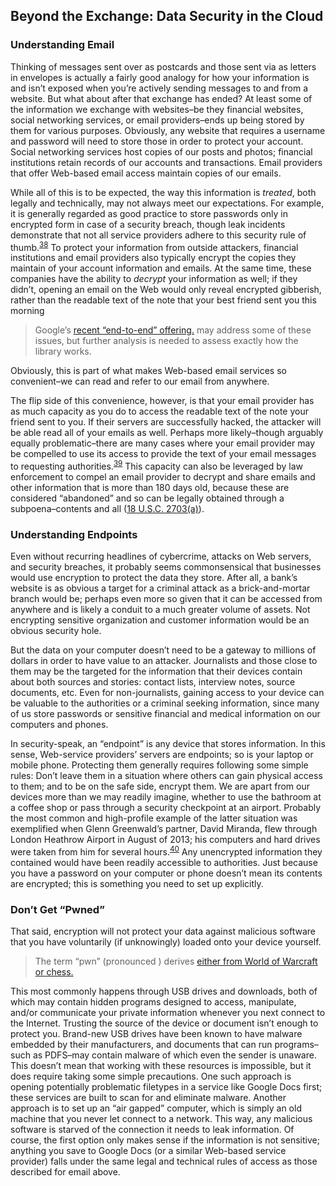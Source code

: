 Beyond the Exchange: Data Security in the Cloud
-----------------------------------------------

### Understanding Email

Thinking of messages sent over as postcards and those sent via as
letters in envelopes is actually a fairly good analogy for how your
information is and isn’t exposed when you’re actively sending messages
to and from a website. But what about after that exchange has ended? At
least some of the information we exchange with websites–be they
financial websites, social networking services, or email providers–ends
up being stored by them for various purposes. Obviously, any website
that requires a username and password will need to store those in order
to protect your account. Social networking services host copies of our
posts and photos; financial institutions retain records of our accounts
and transactions. Email providers that offer Web-based email access
maintain copies of our emails.

While all of this is to be expected, the way this information is
*treated*, both legally and technically, may not always meet our
expectations. For example, it is generally regarded as good practice to
store passwords only in encrypted form in case of a security breach,
though leak incidents demonstrate that not all service providers adhere
to this security rule of thumb.<sup>[38](footnotes/README.html#fn38)</sup> To protect your information
from outside attackers, financial institutions and email providers also
typically encrypt the copies they maintain of your account information
and emails. At the same time, these companies have the ability to
*decrypt* your information as well; if they didn’t, opening an email on
the Web would only reveal encrypted gibberish, rather than the readable
text of the note that your best friend sent you this morning

> Google’s [recent “end-to-end”
> offering.](http://googleonlinesecurity.blogspot.com/2014/06/making-end-to-end-encryption-easier-to.html)
> may address some of these issues, but further analysis is needed to
> assess exactly how the library works.

Obviously, this is part of what makes Web-based email services so
convenient–we can read and refer to our email from anywhere.

The flip side of this convenience, however, is that your email provider
has as much capacity as you do to access the readable text of the note
your friend sent to you. If their servers are successfully hacked, the
attacker will be able read all of your emails as well. Perhaps more
likely–though arguably equally problematic–there are many cases where
your email provider may be compelled to use its access to provide the
text of your email messages to requesting authorities.<sup>[39](footnotes/README.html#fn39)</sup> This
capacity can also be leveraged by law enforcement to compel an email
provider to decrypt and share emails and other information that is more
than 180 days old, because these are considered “abandoned” and so can
be legally obtained through a subpoena–contents and all ([18 U.S.C.
2703(a)](http://www.law.cornell.edu/uscode/text/18/2703)).

### Understanding Endpoints

Even without recurring headlines of cybercrime, attacks on Web servers,
and security breaches, it probably seems commonsensical that businesses
would use encryption to protect the data they store. After all, a bank’s
website is as obvious a target for a criminal attack as a
brick-and-mortar branch would be; perhaps even more so given that it can
be accessed from anywhere and is likely a conduit to a much greater
volume of assets. Not encrypting sensitive organization and customer
information would be an obvious security hole.

But the data on your computer doesn’t need to be a gateway to millions
of dollars in order to have value to an attacker. Journalists and those
close to them may be the targeted for the information that their devices
contain about both sources and stories: contact lists, interview notes,
source documents, etc. Even for non-journalists, gaining access to your
device can be valuable to the authorities or a criminal seeking
information, since many of us store passwords or sensitive financial and
medical information on our computers and phones.

In security-speak, an “endpoint” is any device that stores information.
In this sense, Web-service providers’ servers are endpoints; so is your
laptop or mobile phone. Protecting them generally requires following
some simple rules: Don’t leave them in a situation where others can gain
physical access to them; and to be on the safe side, encrypt them. We
are apart from our devices more than we may readily imagine, whether to
use the bathroom at a coffee shop or pass through a security checkpoint
at an airport. Probably the most common and high-profile example of the
latter situation was exemplified when Glenn Greenwald’s partner, David
Miranda, flew through London Heathrow Airport in August of 2013; his
computers and hard drives were taken from him for several
hours.<sup>[40](footnotes/README.html#fn40)</sup> Any unencrypted information they contained would
have been readily accessible to authorities. Just because you have a
password on your computer or phone doesn’t mean its contents are
encrypted; this is something you need to set up explicitly.

### Don’t Get “Pwned”

That said, encryption will not protect your data against malicious
software that you have voluntarily (if unknowingly) loaded onto your
device yourself.

> The term “pwn” (pronounced ) derives [either from World of Warcraft or
> chess.](http://www.wowwiki.com/Own)

This most commonly happens through USB drives and downloads, both of
which may contain hidden programs designed to access, manipulate, and/or
communicate your private information whenever you next connect to the
Internet. Trusting the source of the device or document isn’t enough to
protect you. Brand-new USB drives have been known to have malware
embedded by their manufacturers, and documents that can run
programs–such as PDFS–may contain malware of which even the sender is
unaware. This doesn’t mean that working with these resources is
impossible, but it does require taking some simple precautions. One such
approach is opening potentially problematic filetypes in a service like
Google Docs first; these services are built to scan for and eliminate
malware. Another approach is to set up an “air gapped” computer, which
is simply an old machine that you never let connect to a network. This
way, any malicious software is starved of the connection it needs to
leak information. Of course, the first option only makes sense if the
information is not sensitive; anything you save to Google Docs (or a
similar Web-based service provider) falls under the same legal and
technical rules of access as those described for email above.